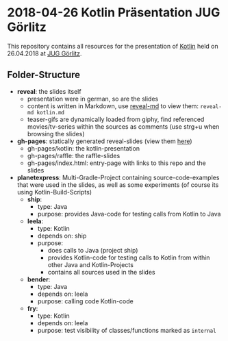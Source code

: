 # 2018-04-26 Kotlin Präsentation JUG Görlitz

This repository contains all resources for the presentation of [Kotlin](https://kotlinlang.org/) held on 26.04.2018 at [JUG Görlitz](http://www.jug-gr.de/).

## Folder-Structure

* **reveal**: the slides itself
  * presentation were in german, so are the slides
  * content is written in Markdown, use [reveal-md](https://github.com/webpro/reveal-md) to view them: `reveal-md kotlin.md`
  * teaser-gifs are dynamically loaded from giphy, find referenced movies/tv-series within the sources as comments (use strg+u when browsing the slides)
* **gh-pages**: statically generated reveal-slides (view them [here]( http://gaerfield.github.io/2018-04-26_Kotlin_jug-gr/))
  * gh-pages/kotlin: the kotlin-presentation
  * gh-pages/raffle: the raffle-slides
  * gh-pages/index.html: entry-page with links to this repo and the slides
* **planetexpress**: Multi-Gradle-Project containing source-code-examples that were used in the slides, as well as some experiments (of course its using Kotlin-Build-Scripts)
  * **ship**:
    * type: Java
    * purpose: provides Java-code for testing calls from Kotlin to Java
  * **leela**:
    * type: Kotlin
    * depends on: ship
    * purpose:
      * does calls to Java (project ship)
      * provides Kotlin-code for testing calls to Kotlin from within other Java and Kotlin-Projects
      * contains all sources used in the slides
  * **bender**:
    * type: Java
    * depends on: leela
    * purpose: calling code Kotlin-code
  * **fry**:
    * type: Kotlin
    * depends on: leela
    * purpose: test visibility of classes/functions marked as `internal`
